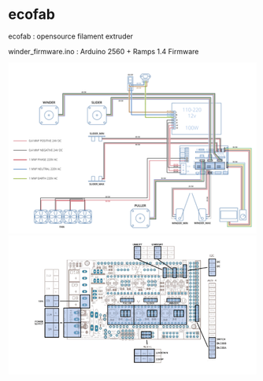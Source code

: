 # ecofab
ecofab : opensource filament extruder

winder_firmware.ino : Arduino 2560 + Ramps 1.4  Firmware 

![image](docs/wiring%20winder%201.png)
![image](docs/wiring%20winder%202.png)
